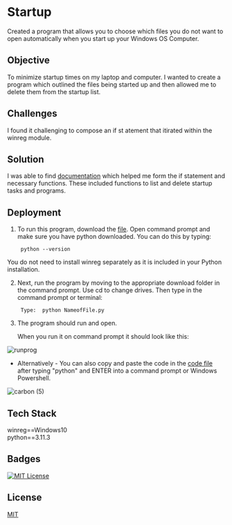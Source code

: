 # Startup 

Created a program that allows you to choose which files you do not want to open automatically when you start up your Windows OS Computer.


## Objective 
To minimize startup times on my laptop and computer.  I wanted to create a program which outlined the files being started up and then allowed me to delete them from the startup list. 

## Challenges 
I found it challenging to compose an if st atement that itirated within the winreg module. 

## Solution
I was able to find [documentation](https://docs.python.org/3/library/winreg.html) which helped me form the if statement and necessary functions. 
These included functions to list and delete startup tasks and programs. 

## Deployment

1. To run this program, download the [file](https://github.com/guzmanwolfrank/Python/blob/main/Startup/startup_programs.py). Open command prompt and make sure you have python downloaded. You can do this by typing:

        python --version

You do not need to install winreg separately as it is included in your Python installation. 


2. Next, run the program by moving to the appropriate download folder in the command prompt. Use cd to change drives. Then type in the command prompt or terminal:



        Type:  python NameofFile.py


3. The program should run and open.


    When you run it on command prompt it should look like this:


![runprog](https://user-images.githubusercontent.com/29739578/229173025-95577ed1-678b-4e2f-9af2-c102852be1d1.jpg)






- Alternatively -
You can also copy and paste the code in the  [code file](https://github.com/guzmanwolfrank/Python/blob/main/Startup/startup_programs.py) after typing "python" and ENTER into a command prompt or Windows Powershell.

![carbon (5)](https://github.com/guzmanwolfrank/Python/assets/29739578/d2a042f3-386e-4b36-a51c-522a256a1d5b)



## Tech Stack

winreg==Windows10 </br>
python==3.11.3

## Badges

[![MIT License](https://img.shields.io/badge/License-MIT-green.svg)](https://choosealicense.com/licenses/mit/)


## License

[MIT](https://choosealicense.com/licenses/mit/)



   


